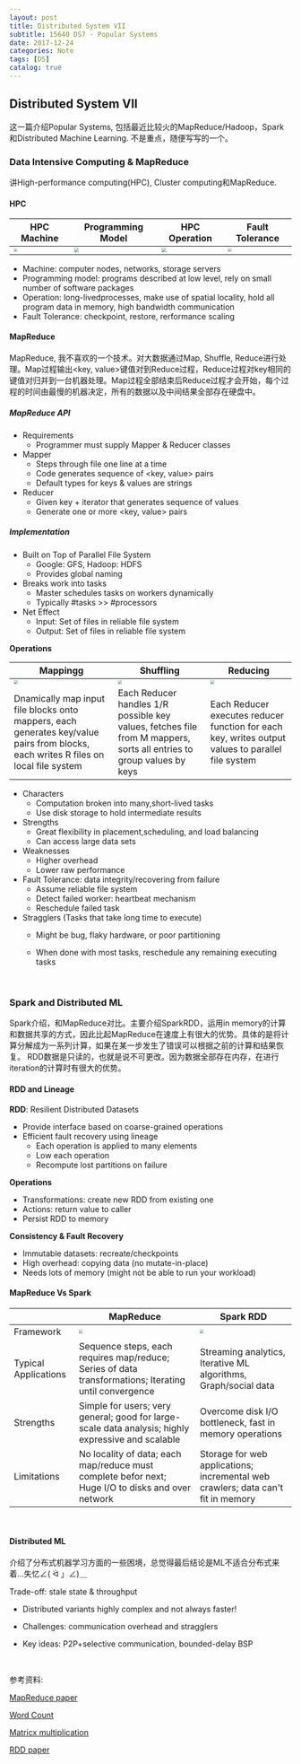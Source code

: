 ```yaml
---
layout: post
title: Distributed System VII
subtitle: 15640 DS7 - Popular Systems
date: 2017-12-24
categories: Note
tags: [DS]
catalog: true
---
```


## Distributed System VII

这一篇介绍Popular Systems, 包括最近比较火的MapReduce/Hadoop，Spark和Distributed Machine Learning. 不是重点，随便写写的一个。

### Data Intensive Computing & MapReduce

讲High-performance computing(HPC), Cluster computing和MapReduce.

#### HPC

| HPC Machine                              | Programming Model                        | HPC Operation                            | Fault Tolerance                          |
| ---------------------------------------- | ---------------------------------------- | ---------------------------------------- | ---------------------------------------- |
| <img src="https://raw.githubusercontent.com/YijiaJin/Plot/master/hpc1.png" style="zoom:40%"> | <img src="https://raw.githubusercontent.com/YijiaJin/Plot/master/hpc2.png" style="zoom:47%"> | <img src="https://raw.githubusercontent.com/YijiaJin/Plot/master/hpc3.png" style="zoom:47%"> | <img src="https://raw.githubusercontent.com/YijiaJin/Plot/master/hpc4.png" style="zoom:40%"> |

* Machine: computer nodes, networks, storage servers
* Programming model: programs described at low level, rely on small number of software packages
* Operation: long-livedprocesses, make use of spatial locality, hold all program data in memory,  high bandwidth communication
* Fault Tolerance: checkpoint, restore, rerformance scaling

#### MapReduce

MapReduce, 我不喜欢的一个技术。对大数据通过Map, Shuffle, Reduce进行处理。Map过程输出\<key, value\>键值对到Reduce过程，Reduce过程对key相同的键值对归并到一台机器处理。Map过程全部结束后Reduce过程才会开始，每个过程的时间由最慢的机器决定，所有的数据以及中间结果全部存在硬盘中。

##### MapReduce API

* Requirements
  * Programmer must supply Mapper & Reducer classes
* Mapper
  * Steps through file one line at a time
  * Code generates sequence of \<key, value\> pairs
  * Default types for keys & values are strings
* Reducer
  * Given key + iterator that generates sequence of values
  * Generate one or more \<key, value\> pairs

##### Implementation

* Built on Top of Parallel File System
  * Google: GFS, Hadoop: HDFS
  * Provides global naming
* Breaks work into tasks
  * Master schedules tasks on workers dynamically
  * Typically #tasks >> #processors
* Net Effect
  * Input: Set of files in reliable file system
  * Output: Set of files in reliable file system

**Operations**

| Mappingg                                 | Shuffling                                | Reducing                                 |
| ---------------------------------------- | ---------------------------------------- | ---------------------------------------- |
| <img src="https://raw.githubusercontent.com/YijiaJin/Plot/master/map.png" style="zoom:45%"> | <img src="https://raw.githubusercontent.com/YijiaJin/Plot/master/shuffle.png" style="zoom:45%"> | <img src="https://raw.githubusercontent.com/YijiaJin/Plot/master/reduce.png" style="zoom:45%"> |
| Dnamically map input file blocks onto mappers, each generates key/value pairs from blocks, each writes R files on local file system | Each Reducer handles 1/R possible key values, fetches file from M mappers, sorts all entries to group values by keys | Each Reducer executes reducer function for each key, writes output values to parallel file system |

* Characters
  * Computation broken into many,short-lived tasks
  * Use disk storage to hold intermediate results
* Strengths
  * Great flexibility in placement,scheduling, and load balancing
  * Can access large data sets
* Weaknesses
  * Higher overhead
  * Lower raw performance
* Fault Tolerance: data integrity/recovering from failure
  * Assume reliable file system
  * Detect failed worker: heartbeat mechanism
  * Reschedule failed task
* Stragglers (Tasks that take long time to execute)
  * Might be bug, flaky hardware, or poor partitioning
  * When done with most tasks, reschedule any remaining executing tasks

    ​	

### Spark and Distributed ML	

Spark介绍，和MapReduce对比。主要介绍SparkRDD，运用in memory的计算和数据共享的方式，因此比起MapReduce在速度上有很大的优势。具体的是将计算分解成为一系列计算，如果在某一步发生了错误可以根据之前的计算和结果恢复。 RDD数据是只读的，也就是说不可更改。因为数据全部存在内存，在进行iteration的计算时有很大的优势。

#### RDD and Lineage

**RDD**: Resilient Distributed Datasets

* Provide interface based on coarse-grained operations
* Efficient fault recovery using lineage
  * Each operation is applied to many elements
  * Low each operation
  * Recompute lost partitions on failure

**Operations**

* Transformations: create new RDD from existing one
* Actions: return value to caller
* Persist RDD to memory

**Consistency & Fault Recovery**

* Immutable datasets: recreate/checkpoints
* High overhead: copying data (no mutate-in-place)
* Needs lots of memory (might not be able to run your workload)

#### MapReduce Vs Spark

|                      | MapReduce                                | Spark RDD                                |
| -------------------- | ---------------------------------------- | ---------------------------------------- |
| Framework            | <img src="https://raw.githubusercontent.com/YijiaJin/Plot/master/mapreduce.png" style="zoom:45%"> | <img src="https://raw.githubusercontent.com/YijiaJin/Plot/master/spark.png" style="zoom:45%"> |
| Typical Applications | Sequence steps, each requires map/reduce; Series of data transformations; Iterating until convergence | Streaming analytics, Iterative ML algorithms, Graph/social data |
| Strengths            | Simple for users; very general; good for large-scale data analysis; highly expressive and scalable | Overcome disk I/O bottleneck, fast in memory operations |
| Limitations          | No locality of data; each map/reduce must complete befor next; Huge I/O to disks and over network | Storage for web applications; incremental web crawlers; data can't fit in memory |

​	

#### Distributed ML

介绍了分布式机器学习方面的一些困境，总觉得最后结论是ML不适合分布式来着...失忆∠( ᐛ 」∠)＿

Trade-off: stale state & throughput

- Distributed variants highly complex and not always faster!
- Challenges: communication overhead and stragglers
- Key ideas: P2P+selective communication, bounded-delay BSP

  ​



参考资料:

[MapReduce paper](https://static.googleusercontent.com/media/research.google.com/en//archive/mapreduce-osdi04.pdf)

[Word Count](http://www.cs.cmu.edu/afs/cs.cmu.edu/academic/class/15440-f11/code/class17/wordcount/)

[Matricx multiplication](http://www.cs.cmu.edu/afs/cs.cmu.edu/academic/class/15440-f11/code/class17/matrixmult/)

[RDD paper](https://www.usenix.org/system/files/conference/nsdi12/nsdi12-final138.pdf)

